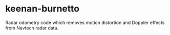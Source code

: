 # keenan-burnetto
Radar odometry code which removes motion distortion and Doppler effects from Navtech radar data.
